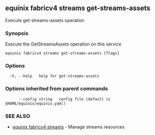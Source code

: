 ## equinix fabricv4 streams get-streams-assets

Execute get-streams-assets operation

### Synopsis

Execute the GetStreamsAssets operation on this service

```
equinix fabricv4 streams get-streams-assets [flags]
```

### Options

```
  -h, --help   help for get-streams-assets
```

### Options inherited from parent commands

```
      --config string   config file (default is $HOME/equinix/equinix.yaml)
```

### SEE ALSO

* [equinix fabricv4 streams](equinix_fabricv4_streams.md)	 - Manage streams resources

